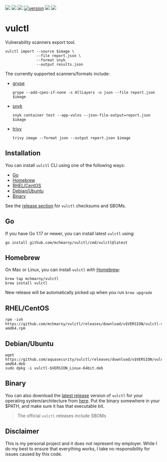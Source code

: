 [![](https://github.com/mchmarny/vulctl/actions/workflows/on-push.yaml/badge.svg?branch=main)](https://github.com/mchmarny/vulctl/actions/workflows/on-push.yaml)
[![](https://github.com/mchmarny/vulctl/actions/workflows/on-tag.yaml/badge.svg)](https://github.com/mchmarny/vulctl/actions/workflows/on-tag.yaml)
[![](https://codecov.io/gh/mchmarny/vulctl/branch/main/graph/badge.svg?token=9HLYDZZADN)](https://codecov.io/gh/mchmarny/vulctl)
[![version](https://img.shields.io/github/release/mchmarny/vulctl.svg?label=version)](https://github.com/mchmarny/vulctl/releases/latest)
[![](https://img.shields.io/github/go-mod/go-version/mchmarny/vulctl.svg?label=go)](https://github.com/mchmarny/vulctl)
[![](https://goreportcard.com/badge/github.com/mchmarny/vulctl)](https://goreportcard.com/report/github.com/mchmarny/vulctl)

# vulctl

Vulnerability scanners export tool.


```shell
vulctl import --source $image \
              --file report.json \
              --format snyk
              --output results.json
```

The currently supported scanners/formats include:

* [grype](https://github.com/anchore/grype)

  `grype --add-cpes-if-none -s AllLayers -o json --file report.json $image`

* [snyk](https://github.com/snyk/cli)

  `snyk container test --app-vulns --json-file-output=report.json $image`

* [trivy](https://github.com/aquasecurity/trivy)

  `trivy image --format json --output report.json $image`


## Installation 

You can install `vulctl` CLI using one of the following ways:

* [Go](#go)
* [Homebrew](#homebrew)
* [RHEL/CentOS](#rhelcentos)
* [Debian/Ubuntu](#debianubuntu)
* [Binary](#binary)

See the [release section](https://github.com/mchmarny/vulctl/releases/latest) for `vulctl` checksums and SBOMs.

## Go

If you have Go 1.17 or newer, you can install latest `vulctl` using:

```shell
go install github.com/mchmarny/vulctl/cmd/vulctl@latest
```

## Homebrew

On Mac or Linux, you can install `vulctl` with [Homebrew](https://brew.sh/):

```shell
brew tap mchmarny/vulctl
brew install vulctl
```

New release will be automatically picked up when you run `brew upgrade`

## RHEL/CentOS

```shell
rpm -ivh https://github.com/mchmarny/vulctl/releases/download/v$VERSION/vulctl-$VERSION_Linux-amd64.rpm
```

## Debian/Ubuntu

```shell
wget https://github.com/aquasecurity/vulctl/releases/download/v$VERSION/vulctl-$VERSION_Linux-amd64.deb
sudo dpkg -i vulctl-$VERSION_Linux-64bit.deb
```

## Binary 

You can also download the [latest release](https://github.com/mchmarny/vulctl/releases/latest) version of `vulctl` for your operating system/architecture from [here](https://github.com/mchmarny/vulctl/releases/latest). Put the binary somewhere in your $PATH, and make sure it has that executable bit.

> The official `vulctl` releases include SBOMs

## Disclaimer

This is my personal project and it does not represent my employer. While I do my best to ensure that everything works, I take no responsibility for issues caused by this code.
